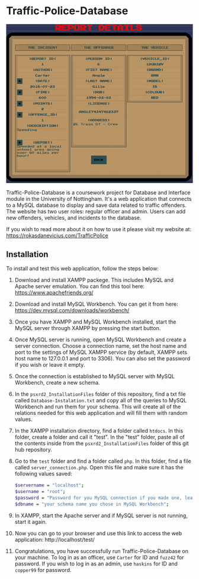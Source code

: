 # Traffic-Police-Database
![](1.png)

Traffic-Police-Database is a coursework project for Database and Interface module in the University of Nottingham. It's a web application that connects to a MySQL database to display and save data related to traffic offenders. The website has two user roles: regular officer and admin. Users can add new offenders, vehicles, and incidents to the database.

If you wish to read more about it on how to use it please visit my website at: https://rokasdanevicius.com/TrafficPolice

## Installation

To install and test this web application, follow the steps below:

1. Download and install XAMPP packege. This includes MySQL and Apache server emulation. You can find this tool here: https://www.apachefriends.org/
2. Download and install MySQL Workbench. You can get it from here: https://dev.mysql.com/downloads/workbench/
3. Once you have XAMPP and MySQL Workbench installed, start the MySQL server through XAMPP by pressing the start button.
4. Once MySQL server is running, open MySQL Workbench and create a server connection. Choose a connection name, set the host name and port to the settings of MySQL XAMPP service (by default, XAMPP sets host name to 127.0.0.1 and port to 3306). You can also set the password if you wish or leave it empty.
5. Once the connection is established to MySQL server with MySQL Workbench, create a new schema.
6. In the `psxrd2_InstallationFiles` folder of this repository, find a txt file called `Database-Instalation.txt` and copy all of the queries to MySQL Workbench and run them for your schema. This will create all of the relations needed for this web application and will fill them with random values.
7. In the XAMPP installation directory, find a folder called `htdocs`. In this folder, create a folder and call it "test". In the "test" folder, paste all of the contents inside from the `psxrd2_InstallationFiles` folder of this git hub repository.
8. Go to the `test` folder and find a folder called `php`. In this folder, find a file called `server_connection.php`. Open this file and make sure it has the following values saved:

    ```bash
    $servername = "localhost";
    $username = "root";
    $password = "Password for you MySQL connection if you made one, leave empty otherwise";
    $dbname = "your schema name you chose in MySQL Workbench";
    ```

9. In XAMPP, start the Apache server and if MySQL server is not running, start it again.
10. Now you can go to your browser and use this link to access the web application: http://localhost/test/
11. Congratulations, you have successfully run Traffic-Police-Database on your machine. To log in as an officer, use `Carter` for ID and `fuzz42` for password. If you wish to log in as an admin, use `haskins` for ID and `copper99` for password.
